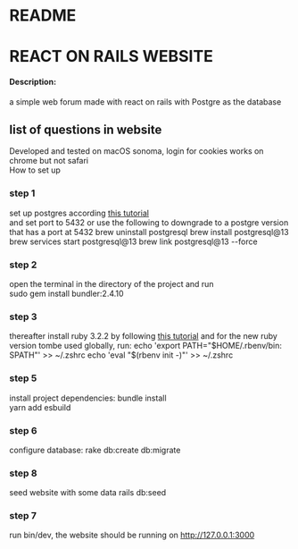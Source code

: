 # README


# REACT ON RAILS WEBSITE


#### Description:
a simple web forum made with react on rails with Postgre as the database


## list of questions in website
Developed and tested on macOS sonoma, login for cookies works on chrome but not safari  
How to set up  
### step 1  
set up postgres according [this tutorial](https://www.digitalocean.com/community/tutorials/how-to-use-postgresql-with-your-ruby-on-rails-application-on-macos)  
and set port to 5432
or use the following to downgrade to a postgre version that has a port at 5432
brew uninstall postgresql 
brew install postgresql@13
brew services start postgresql@13 
brew link postgresql@13 --force
### step 2  
open the terminal in the directory of the project and run    
sudo gem install bundler:2.4.10
### step 3  
thereafter install ruby 3.2.2 by following [this tutorial](https://www.theodinproject.com/lessons/ruby-installing-ruby)
and for the new ruby version tombe used globally, run:
echo 'export PATH="$HOME/.rbenv/bin: SPATH"' >> ~/.zshrc 
echo 'eval "$(rbenv init -)"' >> ~/.zshrc
### step 5
install project dependencies:
bundle install  
yarn add esbuild
### step 6
configure database:
rake db:create db:migrate  

### step 8
seed website with some data
rails db:seed
### step 7
run bin/dev, the website should be running on http://127.0.0.1:3000  

